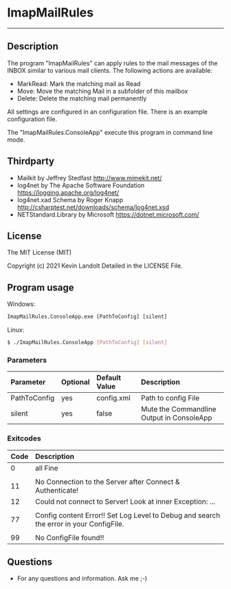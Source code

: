 # ImapMailRules
___

## Description

The program "ImapMailRules" can apply rules to the mail messages of the INBOX similar to various mail clients.
The following actions are available:
- MarkRead: Mark the matching mail as Read
- Move: Move the matching Mail in a subfolder of this mailbox
- Delete: Delete the matching mail permanently

All settings are configured in an configuration file.
There is an example configuration file.

The "ImapMailRules.ConsoleApp" execute this program in command line mode.

## Thirdparty

- Mailkit by Jeffrey Stedfast http://www.mimekit.net/
- log4net by The Apache Software Foundation https://logging.apache.org/log4net/
- log4net.xad Schema by Roger Knapp http://csharptest.net/downloads/schema/log4net.xsd
- NETStandard.Library by Microsoft https://dotnet.microsoft.com/

## License
The MIT License (MIT)

Copyright (c) 2021 Kevin Landolt
Detailed in the LICENSE File.

## Program usage

Windows:
```cmd
ImapMailRules.ConsoleApp.exe [PathToConfig] [silent]
```

Linux:
```bash
$ ./ImapMailRules.ConsoleApp [PathToConfig] [silent]
```

### Parameters
| Parameter                 | Optional  | Default Value   | Description |
| :------------------------ |:----------| :---------------| :-----------|
| PathToConfig 	 | yes |	config.xml      | Path to config File
| silent | yes | false | Mute the Commandline Output in ConsoleApp

### Exitcodes
| Code | Description |
|:-----|:------------|
|0 | all Fine |
| | |
|11 | No Connection to the Server after Connect & Authenticate! |
|12 | Could not connect to Server! Look at inner Exception: ... |
| | |
|77 | Config content Error!! Set Log Level to Debug and search the error in your ConfigFile. |
| | |
|99 | No ConfigFile found!! |

## Questions

- For any questions and information. Ask me ;-)

